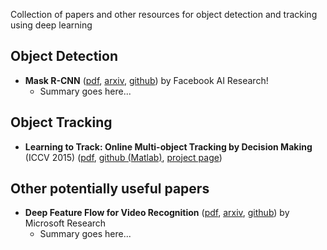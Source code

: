 Collection of papers and other resources for object detection and tracking using deep learning

## Object Detection
- **Mask R-CNN** ([pdf](https://github.com/abhineet123/Deep-Learning-for-Tracking-and-Detection/blob/master/Object%20Detection/Xizhou%20Zhu%2C%20Deep%20Feature%20Flow%20For%20Video%20Recognition%2C%202016.pdf), [arxiv](https://arxiv.org/abs/1703.06870), [github](https://github.com/CharlesShang/FastMaskRCNN)) by Facebook AI Research!
  * Summary goes here...
## Object Tracking
- **Learning to Track: Online Multi-object Tracking by Decision Making** (ICCV 2015) ([pdf](https://github.com/abhineet123/Deep-Learning-for-Tracking-and-Detection/blob/master/Tracking/Learning%20to%20Track%20Online%20Multi-object%20Tracking%20by%20Decision%20Making%20%20iccv15.pdf), [github (Matlab)](https://github.com/yuxng/MDP_Tracking), [project page](https://yuxng.github.io/))

## Other potentially useful papers
- **Deep Feature Flow for Video Recognition** ([pdf](https://github.com/abhineet123/Deep-Learning-for-Tracking-and-Detection/blob/master/Object%20Detection/Kaiming%20He%2C%20Mask%20R-CNN%2C%202017.pdf), [arxiv](https://arxiv.org/abs/1611.07715), [github](https://github.com/msracver/Deep-Feature-Flow)) by Microsoft Research
  * Summary goes here...
